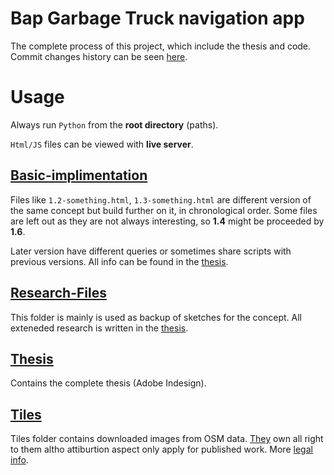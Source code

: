 # Bap Garbage Truck navigation app
The complete process of this project, which include the thesis and code. 
Commit changes history can be seen [here](https://github.com/Jonatanfroeling-user/Bap-garbagetruck/commits/main).

# Usage
Always run `Python` from the **root directory** (paths).

`Html/JS` files can be viewed with **live server**.

## [Basic-implimentation](./Basic-implimentation/)
Files like `1.2-something.html`, `1.3-something.html` are different version of the same concept but build further on it, in chronological order. Some files are left out as they are not always interesting, so **1.4** might be proceeded by **1.6**.

Later version have different queries or sometimes share scripts with previous versions. All info can be found in the [thesis](./Thesis/).

## [Research-Files](./Research-Files/)
This folder is mainly is used as backup of sketches for the concept. All exteneded research is written in the [thesis](./Thesis/).

## [Thesis](./Thesis/)
Contains the complete thesis (Adobe Indesign).

## [Tiles](./tiles/)
Tiles folder contains downloaded images from OSM data. [They](https://wiki.osmfoundation.org/wiki/Main_Page) own all right to them altho attiburtion aspect only apply for published work. More [legal info](https://wiki.osmfoundation.org/wiki/Licence/Attribution_Guidelines).


